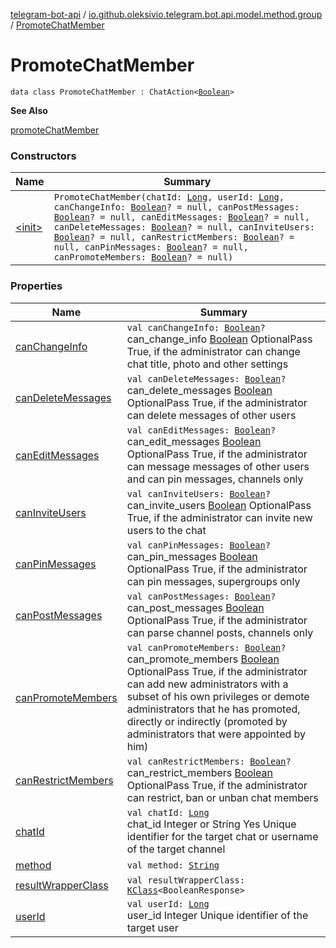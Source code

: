 [telegram-bot-api](../../index.md) / [io.github.oleksivio.telegram.bot.api.model.method.group](../index.md) / [PromoteChatMember](./index.md)

# PromoteChatMember

`data class PromoteChatMember : ChatAction<`[`Boolean`](https://kotlinlang.org/api/latest/jvm/stdlib/kotlin/-boolean/index.html)`>`

**See Also**

[promoteChatMember](#)

### Constructors

| Name | Summary |
|---|---|
| [&lt;init&gt;](-init-.md) | `PromoteChatMember(chatId: `[`Long`](https://kotlinlang.org/api/latest/jvm/stdlib/kotlin/-long/index.html)`, userId: `[`Long`](https://kotlinlang.org/api/latest/jvm/stdlib/kotlin/-long/index.html)`, canChangeInfo: `[`Boolean`](https://kotlinlang.org/api/latest/jvm/stdlib/kotlin/-boolean/index.html)`? = null, canPostMessages: `[`Boolean`](https://kotlinlang.org/api/latest/jvm/stdlib/kotlin/-boolean/index.html)`? = null, canEditMessages: `[`Boolean`](https://kotlinlang.org/api/latest/jvm/stdlib/kotlin/-boolean/index.html)`? = null, canDeleteMessages: `[`Boolean`](https://kotlinlang.org/api/latest/jvm/stdlib/kotlin/-boolean/index.html)`? = null, canInviteUsers: `[`Boolean`](https://kotlinlang.org/api/latest/jvm/stdlib/kotlin/-boolean/index.html)`? = null, canRestrictMembers: `[`Boolean`](https://kotlinlang.org/api/latest/jvm/stdlib/kotlin/-boolean/index.html)`? = null, canPinMessages: `[`Boolean`](https://kotlinlang.org/api/latest/jvm/stdlib/kotlin/-boolean/index.html)`? = null, canPromoteMembers: `[`Boolean`](https://kotlinlang.org/api/latest/jvm/stdlib/kotlin/-boolean/index.html)`? = null)` |

### Properties

| Name | Summary |
|---|---|
| [canChangeInfo](can-change-info.md) | `val canChangeInfo: `[`Boolean`](https://kotlinlang.org/api/latest/jvm/stdlib/kotlin/-boolean/index.html)`?`<br>can_change_info [Boolean](https://kotlinlang.org/api/latest/jvm/stdlib/kotlin/-boolean/index.html) OptionalPass True, if the administrator can change chat title, photo and other settings |
| [canDeleteMessages](can-delete-messages.md) | `val canDeleteMessages: `[`Boolean`](https://kotlinlang.org/api/latest/jvm/stdlib/kotlin/-boolean/index.html)`?`<br>can_delete_messages [Boolean](https://kotlinlang.org/api/latest/jvm/stdlib/kotlin/-boolean/index.html) OptionalPass True, if the administrator can delete messages of other users |
| [canEditMessages](can-edit-messages.md) | `val canEditMessages: `[`Boolean`](https://kotlinlang.org/api/latest/jvm/stdlib/kotlin/-boolean/index.html)`?`<br>can_edit_messages [Boolean](https://kotlinlang.org/api/latest/jvm/stdlib/kotlin/-boolean/index.html) OptionalPass True, if the administrator can message messages of other users and can pin messages, channels only |
| [canInviteUsers](can-invite-users.md) | `val canInviteUsers: `[`Boolean`](https://kotlinlang.org/api/latest/jvm/stdlib/kotlin/-boolean/index.html)`?`<br>can_invite_users [Boolean](https://kotlinlang.org/api/latest/jvm/stdlib/kotlin/-boolean/index.html) OptionalPass True, if the administrator can invite new users to the chat |
| [canPinMessages](can-pin-messages.md) | `val canPinMessages: `[`Boolean`](https://kotlinlang.org/api/latest/jvm/stdlib/kotlin/-boolean/index.html)`?`<br>can_pin_messages [Boolean](https://kotlinlang.org/api/latest/jvm/stdlib/kotlin/-boolean/index.html) OptionalPass True, if the administrator can pin messages, supergroups only |
| [canPostMessages](can-post-messages.md) | `val canPostMessages: `[`Boolean`](https://kotlinlang.org/api/latest/jvm/stdlib/kotlin/-boolean/index.html)`?`<br>can_post_messages [Boolean](https://kotlinlang.org/api/latest/jvm/stdlib/kotlin/-boolean/index.html) OptionalPass True, if the administrator can parse channel posts, channels only |
| [canPromoteMembers](can-promote-members.md) | `val canPromoteMembers: `[`Boolean`](https://kotlinlang.org/api/latest/jvm/stdlib/kotlin/-boolean/index.html)`?`<br>can_promote_members [Boolean](https://kotlinlang.org/api/latest/jvm/stdlib/kotlin/-boolean/index.html) OptionalPass True, if the administrator can add new administrators with a subset of his own privileges or demote administrators that he has promoted, directly or indirectly (promoted by administrators that were appointed by him) |
| [canRestrictMembers](can-restrict-members.md) | `val canRestrictMembers: `[`Boolean`](https://kotlinlang.org/api/latest/jvm/stdlib/kotlin/-boolean/index.html)`?`<br>can_restrict_members [Boolean](https://kotlinlang.org/api/latest/jvm/stdlib/kotlin/-boolean/index.html) OptionalPass True, if the administrator can restrict, ban or unban chat members |
| [chatId](chat-id.md) | `val chatId: `[`Long`](https://kotlinlang.org/api/latest/jvm/stdlib/kotlin/-long/index.html)<br>chat_id Integer or String Yes Unique identifier for the target chat or username of the target channel |
| [method](method.md) | `val method: `[`String`](https://kotlinlang.org/api/latest/jvm/stdlib/kotlin/-string/index.html) |
| [resultWrapperClass](result-wrapper-class.md) | `val resultWrapperClass: `[`KClass`](https://kotlinlang.org/api/latest/jvm/stdlib/kotlin.reflect/-k-class/index.html)`<BooleanResponse>` |
| [userId](user-id.md) | `val userId: `[`Long`](https://kotlinlang.org/api/latest/jvm/stdlib/kotlin/-long/index.html)<br>user_id Integer Unique identifier of the target user |
